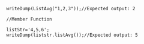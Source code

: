 ```luceescript+trycf
writeDump(ListAvg("1,2,3"));//Expected output: 2

//Member Function

listStr='4,5,6';
writeDump(liststr.listAvg());//Expected output: 5
``` 